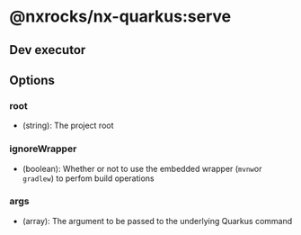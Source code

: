 # @nxrocks/nx-quarkus:serve

## Dev executor

## Options

### root

- (string): The project root

### ignoreWrapper

- (boolean): Whether or not to use the embedded wrapper (`mvnw`or `gradlew`) to perfom build operations

### args

- (array): The argument to be passed to the underlying Quarkus command
